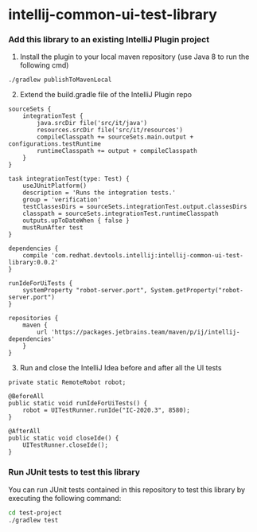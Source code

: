 # intellij-common-ui-test-library

### Add this library to an existing IntelliJ Plugin project

1) Install the plugin to your local maven repository (use Java 8 to run the following cmd)
```
./gradlew publishToMavenLocal
```

2) Extend the build.gradle file of the IntelliJ Plugin repo

```
sourceSets {
    integrationTest {
        java.srcDir file('src/it/java')
        resources.srcDir file('src/it/resources')
        compileClasspath += sourceSets.main.output + configurations.testRuntime
        runtimeClasspath += output + compileClasspath
    }
}

task integrationTest(type: Test) {
    useJUnitPlatform()
    description = 'Runs the integration tests.'
    group = 'verification'
    testClassesDirs = sourceSets.integrationTest.output.classesDirs
    classpath = sourceSets.integrationTest.runtimeClasspath
    outputs.upToDateWhen { false }
    mustRunAfter test
}

dependencies {
    compile 'com.redhat.devtools.intellij:intellij-common-ui-test-library:0.0.2'
}

runIdeForUiTests {
    systemProperty "robot-server.port", System.getProperty("robot-server.port")
}

repositories {
    maven {
        url 'https://packages.jetbrains.team/maven/p/ij/intellij-dependencies'
    }
}
```

3) Run and close the IntelliJ Idea before and after all the UI tests
```
private static RemoteRobot robot;

@BeforeAll
public static void runIdeForUiTests() {
    robot = UITestRunner.runIde("IC-2020.3", 8580);
}

@AfterAll
public static void closeIde() {
    UITestRunner.closeIde();
}
```

### Run JUnit tests to test this library

You can run JUnit tests contained in this repository to test this library by executing the following command:

```sh
cd test-project
./gradlew test
```
